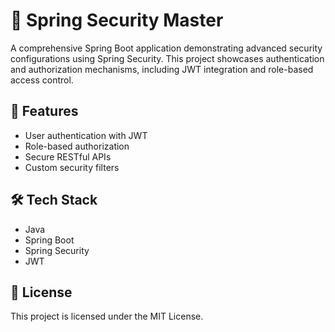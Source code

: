 # 🔐 Spring Security Master

A comprehensive Spring Boot application demonstrating advanced security configurations using Spring Security. This project showcases authentication and authorization mechanisms, including JWT integration and role-based access control.

## 🚀 Features
- User authentication with JWT
- Role-based authorization
- Secure RESTful APIs
- Custom security filters

## 🛠️ Tech Stack
- Java
- Spring Boot
- Spring Security
- JWT

## 📄 License
This project is licensed under the MIT License.
